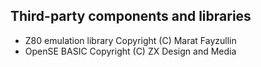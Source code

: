 Third-party components and libraries
------------------------------------

 * Z80 emulation library 
   Copyright (C) Marat Fayzullin
 * OpenSE BASIC
   Copyright (C) ZX Design and Media
